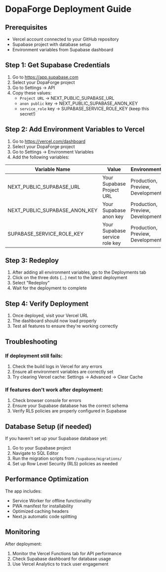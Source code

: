 # DopaForge Deployment Guide

## Prerequisites
- Vercel account connected to your GitHub repository
- Supabase project with database setup
- Environment variables from Supabase dashboard

## Step 1: Get Supabase Credentials

1. Go to https://app.supabase.com
2. Select your DopaForge project
3. Go to Settings → API
4. Copy these values:
   - `Project URL` → NEXT_PUBLIC_SUPABASE_URL
   - `anon public` key → NEXT_PUBLIC_SUPABASE_ANON_KEY
   - `service_role` key → SUPABASE_SERVICE_ROLE_KEY (keep this secret!)

## Step 2: Add Environment Variables to Vercel

1. Go to https://vercel.com/dashboard
2. Select your DopaForge project
3. Go to Settings → Environment Variables
4. Add the following variables:

| Variable Name | Value | Environment |
|--------------|-------|-------------|
| NEXT_PUBLIC_SUPABASE_URL | Your Supabase Project URL | Production, Preview, Development |
| NEXT_PUBLIC_SUPABASE_ANON_KEY | Your Supabase anon key | Production, Preview, Development |
| SUPABASE_SERVICE_ROLE_KEY | Your Supabase service role key | Production, Preview, Development |

## Step 3: Redeploy

1. After adding all environment variables, go to the Deployments tab
2. Click on the three dots (...) next to the latest deployment
3. Select "Redeploy"
4. Wait for the deployment to complete

## Step 4: Verify Deployment

1. Once deployed, visit your Vercel URL
2. The dashboard should now load properly
3. Test all features to ensure they're working correctly

## Troubleshooting

### If deployment still fails:

1. Check the build logs in Vercel for any errors
2. Ensure all environment variables are correctly set
3. Try clearing Vercel cache: Settings → Advanced → Clear Cache

### If features don't work after deployment:

1. Check browser console for errors
2. Ensure your Supabase database has the correct schema
3. Verify RLS policies are properly configured in Supabase

## Database Setup (if needed)

If you haven't set up your Supabase database yet:

1. Go to your Supabase project
2. Navigate to SQL Editor
3. Run the migration scripts from `/supabase/migrations/`
4. Set up Row Level Security (RLS) policies as needed

## Performance Optimization

The app includes:
- Service Worker for offline functionality
- PWA manifest for installability
- Optimized caching headers
- Next.js automatic code splitting

## Monitoring

After deployment:
1. Monitor the Vercel Functions tab for API performance
2. Check Supabase dashboard for database usage
3. Use Vercel Analytics to track user engagement